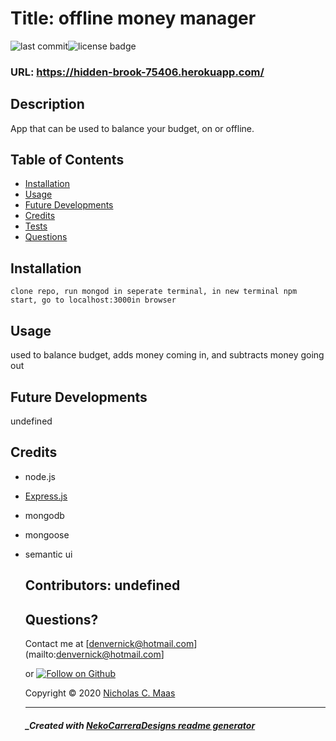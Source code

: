 # Title: offline money manager

![last commit](https://img.shields.io/github/last-commit/NekoCarreraDesigns/offline-money-manager?style=flat-square)![license badge](https://img.shields.io/github/license/NekoCarreraDesigns/offline-money-manager?style=flat-square)

### URL: https://hidden-brook-75406.herokuapp.com/

## Description

App that can be used to balance your budget, on or offline.

## Table of Contents

- [Installation](#installation)
- [Usage](#usage)
- [Future Developments](#future-developments)
- [Credits](#credits)
- [Tests](#tests)
- [Questions](#questions)

## Installation

`clone repo, run mongod in seperate terminal, in new terminal npm start, go to localhost:3000in browser`

## Usage

used to balance budget, adds money coming in, and subtracts money going out

## Future Developments

undefined

## Credits

- node.js

- [Express.js](https://www.npmjs.com/package/express)

- mongodb

- mongoose

- semantic ui

  ## Contributors: undefined

  ## Questions?

  Contact me at [denvernick@hotmail.com](mailto:denvernick@hotmail.com]

  or [![Follow on Github](https://img.shields.io/github/followers/NekoCarreraDesigns?label=Follow&style=social)](http://www.github.com/NekoCarreraDesigns)

  Copyright © 2020 [Nicholas C. Maas](http://www.github.com/NekoCarreraDesigns)

  ***

  ##### \_Created with [NekoCarreraDesigns readme generator](https://github.com/NekoCarreraDesigns/readme-generator)

